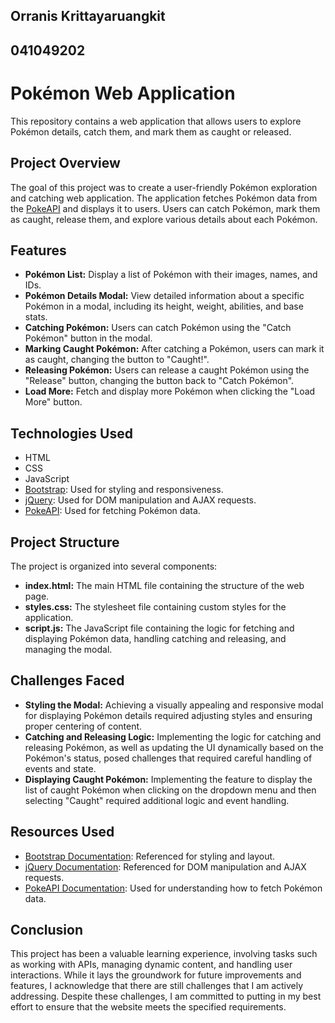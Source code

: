 ## Orranis Krittayaruangkit 
## 041049202
# Pokémon Web Application

This repository contains a web application that allows users to explore Pokémon details, catch them, and mark them as caught or released.

## Project Overview

The goal of this project was to create a user-friendly Pokémon exploration and catching web application. The application fetches Pokémon data from the [PokeAPI](https://pokeapi.co/) and displays it to users. Users can catch Pokémon, mark them as caught, release them, and explore various details about each Pokémon.

## Features

- **Pokémon List:** Display a list of Pokémon with their images, names, and IDs.
- **Pokémon Details Modal:** View detailed information about a specific Pokémon in a modal, including its height, weight, abilities, and base stats.
- **Catching Pokémon:** Users can catch Pokémon using the "Catch Pokémon" button in the modal.
- **Marking Caught Pokémon:** After catching a Pokémon, users can mark it as caught, changing the button to "Caught!".
- **Releasing Pokémon:** Users can release a caught Pokémon using the "Release" button, changing the button back to "Catch Pokémon".
- **Load More:** Fetch and display more Pokémon when clicking the "Load More" button.

## Technologies Used

- HTML
- CSS
- JavaScript
- [Bootstrap](https://getbootstrap.com/): Used for styling and responsiveness.
- [jQuery](https://jquery.com/): Used for DOM manipulation and AJAX requests.
- [PokeAPI](https://pokeapi.co/): Used for fetching Pokémon data.

## Project Structure

The project is organized into several components:

- **index.html:** The main HTML file containing the structure of the web page.
- **styles.css:** The stylesheet file containing custom styles for the application.
- **script.js:** The JavaScript file containing the logic for fetching and displaying Pokémon data, handling catching and releasing, and managing the modal.

## Challenges Faced

- **Styling the Modal:** Achieving a visually appealing and responsive modal for displaying Pokémon details required adjusting styles and ensuring proper centering of content.
- **Catching and Releasing Logic:** Implementing the logic for catching and releasing Pokémon, as well as updating the UI dynamically based on the Pokémon's status, posed challenges that required careful handling of events and state.
-  **Displaying Caught Pokémon:** Implementing the feature to display the list of caught Pokémon when clicking on the dropdown menu and then selecting "Caught" required additional logic and event handling.


## Resources Used

- [Bootstrap Documentation](https://getbootstrap.com/docs/5.0/getting-started/introduction/): Referenced for styling and layout.
- [jQuery Documentation](https://api.jquery.com/): Referenced for DOM manipulation and AJAX requests.
- [PokeAPI Documentation](https://pokeapi.co/docs/v2): Used for understanding how to fetch Pokémon data.


## Conclusion

This project has been a valuable learning experience, involving tasks such as working with APIs, managing dynamic content, and handling user interactions. While it lays the groundwork for future improvements and features, I acknowledge that there are still challenges that I am actively addressing. Despite these challenges, I am committed to putting in my best effort to ensure that the website meets the specified requirements.


